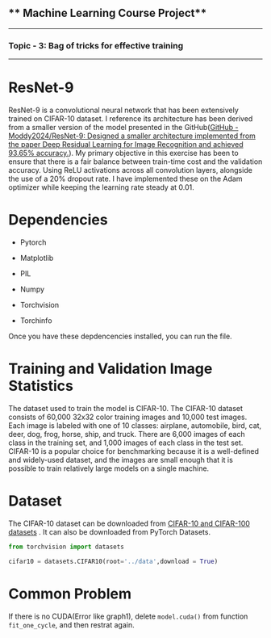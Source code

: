 ## ** Machine Learning Course Project**

---

### **Topic - 3: Bag of tricks for effective training**

----

# ResNet-9

ResNet-9 is a convolutional neural network that has been extensively trained on CIFAR-10 dataset. I reference its architecture has been derived from a smaller version of the model presented in the GitHub([GitHub - Moddy2024/ResNet-9: Designed a smaller architecture implemented from the paper Deep Residual Learning for Image Recognition and achieved 93.65% accuracy.](https://github.com/Moddy2024/ResNet-9)). My primary objective in this exercise has been to ensure that there is a fair balance between train-time cost and the validation accuracy. Using ReLU activations across all convolution layers, alongside the use of a 20% dropout rate. I have implemented these on the Adam optimizer while keeping the learning rate steady at 0.01.

# Dependencies

- Pytorch

- Matplotlib

- PIL

- Numpy

- Torchvision

- Torchinfo

Once you have these depdencencies installed, you can run the file.

# Training and Validation Image Statistics

The dataset used to train the model is CIFAR-10. The CIFAR-10 dataset consists of 60,000 32x32 color training images and 10,000 test images. Each image is labeled with one of 10 classes: airplane, automobile, bird, cat, deer, dog, frog, horse, ship, and truck. There are 6,000 images of each class in the training set, and 1,000 images of each class in the test set. CIFAR-10 is a popular choice for benchmarking because it is a well-defined and widely-used dataset, and the images are small enough that it is possible to train relatively large models on a single machine.

# Dataset

The CIFAR-10 dataset can be downloaded from [CIFAR-10 and CIFAR-100 datasets](https://www.cs.toronto.edu/~kriz/cifar.html) . It can also be downloaded from PyTorch Datasets.

```python
from torchvision import datasets

cifar10 = datasets.CIFAR10(root='../data',download = True)
```

# Common Problem

If there is no CUDA(Error like graph1), delete `model.cuda()` from function `fit_one_cycle`, and then restrat again.
